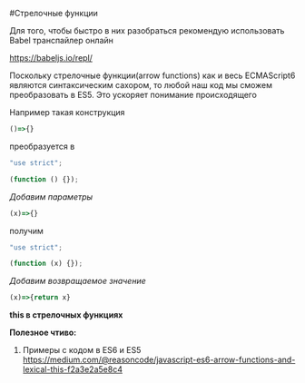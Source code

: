 #Стрелочные функции

Для того, чтобы быстро в них разобраться рекомендую использовать Babel транспайлер онлайн

https://babeljs.io/repl/

Поскольку стрелочные функции(arrow functions) как и весь ECMAScript6 являются синтаксическим сахором, то любой наш код мы сможем преобразовать в ES5. Это ускоряет понимание происходящего

Например такая конструкция

```js
()=>{}
```

преобразуется в

```js
"use strict";

(function () {});
```

_Добавим параметры_

```js
(x)=>{}
```
получим

```js
"use strict";

(function (x) {});
```

_Добавим возвращаемое значение_

```js
(x)=>{return x}
```

**this в стрелочных функциях**





**Полезное чтиво:**

1. Примеры с кодом в ES6 и ES5
https://medium.com/@reasoncode/javascript-es6-arrow-functions-and-lexical-this-f2a3e2a5e8c4

